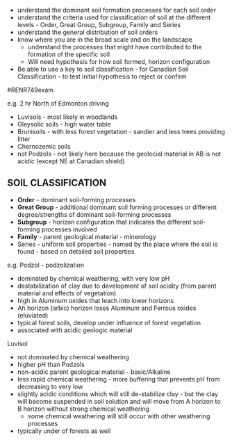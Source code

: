 - understand the dominant soil formation processes for each soil order
- understand the criteria used for classification of soil at the different levels - Order, Great Group, Subgroup, Family and Series
- understand the general distribution of soil orders
- know where you are in the broad scale and on the landscape
	- understand the processes that might have contributed to the formation of the specific soil
	-  Will need hypothesis for how soil formed, horizon configuration
- Be able to use a key to soil classification - for Canadian Soil Classification - to test initial hypothesis to reject or confirm

#RENR749exam

e.g.
2 hr North of Edmonton driving
- Luvisols - most likely in woodlands
- Gleysolic soils - high water table
- Brunisoils - with less forest vegetation - sandier and less trees providing litter
- Chernozemic soils
- not Podzols - not likely here because the geolocial material in AB is not acidic (except NE at Canadian shield)
## SOIL CLASSIFICATION

- **Order** - dominant soil-forming processes
- **Great Group** - additional dominant soil forming processes or different degree/strengths of dominant soil-forming processes
- **Subgroup** - horizon configuration that indicates the different soil-forming processes involved
- **Family** - parent geological material - minerology 
- Series - uniform soil properties - named by the place where the soil is found - based on detailed soil properties

e.g. 
Podzol - podzolization
- dominated by chemical weathering, with very low pH
- destabilization of clay due to development of soil acidity (from parent material and effects of vegetation)
- high in Aluminum oxides that leach into lower horizons
- Ah horizon (arbic) horizon loses Aluminum and Ferrous oxides (eluviated)
- typical forest soils, develop under influence of forest vegetation
- associated with acidic geologic material

Luvisol
- not dominated by chemical weathering
- higher pH than Podzols
- non-acidic parent geological material - basic/Alkaline
- less rapid chemical weathering - more buffering that prevents pH from decreasing to very low
- slightly acidic conditions which will still de-stabilize clay - but the clay will become suspended in soil solution and will move from A horizon to B horizon without strong chemical weathering
	- some chemical weathering will still occur with other weathering processes
- typically under of forests as well